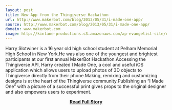 ```yaml
---
layout: post
title: New App from the Thingiverse Hackathon
url: http://www.makerbot.com/blog/2013/05/31/i-made-one-app/
source: http://www.makerbot.com/blog/2013/05/31/i-made-one-app/
domain: www.makerbot.com
image: http://kinlane-productions.s3.amazonaws.com/ap-evangelist-site/curated/screenshots/9356_www_makerbot_com.png
---
```


<p>Harry Slotwiner is a 16 year old high school student at Pelham Memorial High School in New York.He was also one of the youngest and brightest participants at our first annual MakerBot Hackathon.Accessing the Thingiverse API, Harry created I Made One, a cool and useful iOS application which allows users to upload photos of 3D objects to Thingiverse directly from their phone.Making, remixing and customizing designs is at the heart of the Thingiverse community.Publishing an “I Made One” with a picture of a successful print gives props to the original designer and also empowers users to experiment.</p>
<center><p><a href="http://www.makerbot.com/blog/2013/05/31/i-made-one-app/" style='padding:25px; font-sze:18px; font-weight: bold;'>Read Full Story</a></p></center>
